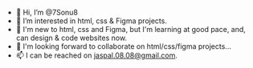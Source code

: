 - 👋 Hi, I’m @7Sonu8
- 👀 I’m interested in html, css & Figma projects.
- 🌱 I'm new to html, css and Figma, but I'm learning at good pace, and, can design & code websites now.
- 💞️ I'm looking forward to collaborate on html/css/figma projects...
- 📫 I can be reached on jaspal.08.08@gmail.com.

<!---
7Sonu8/7Sonu8 is a ✨ special ✨ repository because its `README.md` (this file) appears on your GitHub profile.
You can click the Preview link to take a look at your changes.
--->
